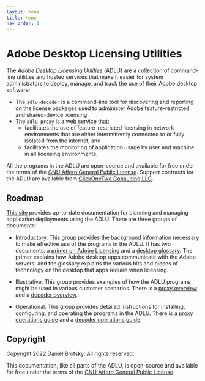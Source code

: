 ```yaml
---
layout: home
title: Home
nav_order: 1
---
```


# Adobe Desktop Licensing Utilities

The [*Adobe Desktop Licensing Utilities*](https://github.com/clickonetwo/adobe-desktop-licensing-utilities) (ADLU) are a collection of command-line utilities and hosted services that make it easier for system administrators to deploy, manage, and track the use of their Adobe desktop software:

- The `adlu-decoder` is a command-line tool for discovering and reporting on the license packages used to administer Adobe feature-restricted and shared-device licensing.
- The `adlu-proxy` is a web service that:
  - facilitates the use of feature-restricted licensing in network environments that are either intermittently connected to or fully isolated from the internet, and
  - facilitates the monitoring of application usage by user and machine in all licensing environments.

All the programs in the ADLU are open-source and available for free under the terms of the [GNU Affero General Public License](https://www.gnu.org/licenses/agpl-3.0.html). Support contracts for the ADLU are available from [ClickOneTwo Consulting LLC](https://clickonetwo.io).

## Roadmap

[This site](https://clickonetwo.github.io/adobe-device-license-utilities) provides up-to-date documentation for planning and managing application deployments using the ADLU.  There are three groups of documents:

* Introductory. This group provides the background information necessary to make effective use of the programs in the ADLU.  It has two documents: a [primer on Adobe Licensing](./primer.md) and a [desktop glossary](./glossary.md). The primer explains how Adobe desktop apps communicate with the Adobe servers, and the glossary explains the various bits and pieces of technology on the desktop that apps require when licensing.  

* Illustrative. This group provides examples of how the ADLU programs might be used in various customer scenarios.   There is a [proxy overview](proxy-overview.md) and a [decoder overview](decoder-overview.md).

* Operational. This group provides detailed instructions for installing, configuring, and operating the programs in the ADLU.  There is a [proxy operations guide](./proxy-operation.md) and a [decoder operations guide](./decoder-operation.md).


## Copyright

Copyright 2022 Daniel Brotsky. All rights reserved.

This documentation, like all parts of the ADLU, is open-source and available for free under the terms of the [GNU Affero General Public License](https://www.gnu.org/licenses/agpl-3.0.html).
